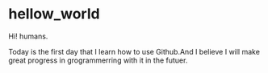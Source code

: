 # hellow_world
Hi! humans.

Today is the first day that I learn how to use Github.And I believe I will make great progress in grogrammerring with it in the futuer.

